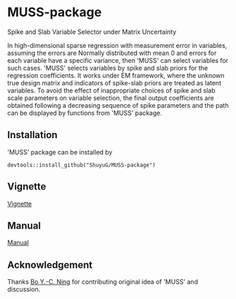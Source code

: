 # MUSS-package
Spike and Slab Variable Selector under Matrix Uncertainty

In high-dimensional sparse regression with measurement error in variables, assuming the errors are Normally distributed with mean 0 and errors for each variable have a specific variance, then 'MUSS' can select variables for such cases. 'MUSS' selects variables by spike and slab priors for the regression coefficients. It works under EM framework, where the unknown true design matrix and indicators of spike-slab priors are treated as latent variables. To avoid the effect of inappropriate choices of spike and slab scale parameters on variable selection, the final output coefficients are obtained following a decreasing sequence of spike parameters and the path can be displayed by functions from 'MUSS' package.

## Installation
'MUSS' package can be installed by

```devtools::install_github("ShuyuG/MUSS-package")``` 

## Vignette
[Vignette](https://github.com/ShuyuG/MUSS-package/blob/master/inst/doc/Vignette.pdf)

## Manual
[Manual](https://github.com/ShuyuG/MUSS-package/blob/master/inst/doc/MUSS_1.0.0.pdf)

## Acknowledgement
Thanks [Bo Y.-C. Ning](https://bo-ning.github.io/) for contributing original idea of 'MUSS' and discussion.
